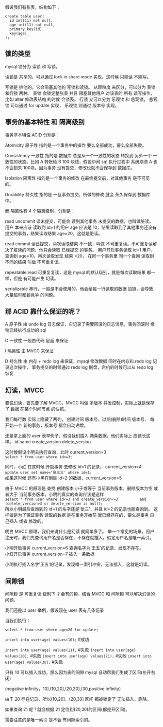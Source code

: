 


假设我们有张表，结构如下：  
```
create table user(
  id int(11) not null,
  age int(11) not null,
  primary key(id),
  key(age)
);

```





## 锁的类型

mysql 锁分为 读锁 和 写锁。  

读锁是 共享的，可以通过 lock in share mode 实现，这时候 只能读 不能写。  

写锁是 排他的，它会阻塞其他的 写锁和读锁。
从颗粒度 来区分，可以分为 表锁和行锁 两种。
表锁 会锁定整张表 并且 阻塞其他用户 对该表的 所有 读写操作，比如 alter 修改表结构 的时候 会锁表。
行锁 又可以分为 乐观锁 和 悲观锁，
悲观锁 可以通过 for update 实现，
乐观锁 则通过 版本号 实现。  








## 事务的基本特性 和 隔离级别

事务基本特性 ACID 分别是：

Atomicity 原子性 指的是一个事务中的操作 要么全部成功，要么全部失败。

Consistency 一致性 指的是 数据库 总是从一个一致性的状态 转换到 另外一个 一致性的状态。比如 A 转账给 B 100 块钱，假设中间 sql 执行过程中 系统崩溃 A 也不会损失 100块，因为事务 没有提交，修改也就不会保存到 数据库。

Isolation 隔离性 指的是一个事务的修改 在最终提交前，对其他事务 是不可见的。

Durability 持久性 指的是 一旦事务提交，所做的修改 就会 永久保存到 数据库中。



而 隔离性有 4 个隔离级别，分别是：

read uncommit 读未提交，可能会 读到其他事务 未提交的数据，也叫做脏读。  
用户 本来应该 读取到 id=1 的用户 age 应该是 10，结果读取到了其他事务还没有提交的事务，结果读取结果 age=20，这就是脏读。  

read commit 读已提交，两次读取结果 不一致，叫做 不可重复读。不可重复读解决了脏读的问题，他只会读取 已经提交 的事务。
用户开启事务读取 id=1 用户，查询到 age=10，再次读取发现 结果 =20，
在同一个事务里 同一个查询 读取到 不同的结果 叫做 不可重复读。  


repeatable read 可重复复读，这是 mysql 的默认级别，就是每次读取结果 都一样，但是 有可能产生 幻读。  

serializable 串行，一般是不会使用的，他会给每一行读取的数据 加锁，会导致 大量超时和锁竞争 的问题。  






## 那 ACID 靠什么保证的呢？  

A 原子性 由 undo log 日志保证，它记录了需要回滚的日志信息，事务回滚时 撤销已经执行成功的 sql

C 一致性 一般由代码 层面 来保证

I 隔离性 由 MVCC 来保证

D 持久性 由 内存 + redo log 来保证，mysql 修改数据 同时在内存和 redo log 记录这次操作，
事务提交的时候通过 redo log 刷盘，宕机的时候可以从 redo log 恢复  






## 幻读，MVCC  

要说幻读，首先要了解 MVCC，MVCC 叫做 多版本 并发控制，实际上就是保存了 数据 在某个时间节点 的快照。

我们每行数 实际上隐藏了两列，     创建时间 版本号，过期(删除)时间 版本号，
每开始一个 新的事务，版本号 都会自动递增。

还是拿上面的 user 表举例子，假设我们插入 两条数据，他们实际上 应该长这样。
id   name    create_version   delete_version

这时候假设小明去执行查询，此时 current_version=3  
`select * from user where id<=3; `  

同时，小红 在这时候 开启事务 去修改 id=1 的记录， current_version=4  
`update user set name=‘张三三’ where id=1;`  
如果这时候 还有小黑在删除 id=2 的数据，current_version=5
  

由于 MVCC 的原理是 查找 创建版本 小于或等于 当前事务版本，删除版本为空 或者大于 当前事务版本，小明的真实的查询应该是这样   
`select * from user where id<=3 and create_version<=3          and          (delete_version>3 or delete_version is null);`  
所以小明最后查询到的 id=1 的名字还是’张三’，并且 id=2 的记录也能查询到。
这样做是为了保证事务 读取的数据 是在事务开始前 就已经存在的，要么是事务 自己插入 或者 修改的。





明白 MVCC 原理，我们来说什么是幻读 就简单多了。
举一个常见的场景，用户注册时，我们先查询用户名是否存在，不存在就插入，假定用户名是唯一索引。   

小明开启事务 current_version=6 查询名字为’王五’的记录，发现不存在。   
小红开启事务 current_version=7 插入一条数据  

小明执行插入名字’王五’的记录，发现唯一索引冲突，无法插入，这就是幻读。    









## 间隙锁

间隙锁 是 可重复读 级别下 才会有的锁，结合 MVCC 和 间隙锁 可以解决幻读的问题。

我们还是以 user 举例，假设现在 user 表有几条记录


当我们执行：

`select * from user where age=20 for update;` 

`insert into user(age) values(10);` #成功 

`insert into user(age) values(11);` #失败 
`insert into user(age) values(20);` #失败 
`insert into user(age) values(21);` #失败 
`insert into user(age) values(30);` #失败

只有 10 可以插入成功，那么因为表的间隙 mysql 自动帮我们生成了区间(左开右闭)

(negative infinity，10],(10,20],(20,30],(30,positive infinity)

由于 20 存在记录，所以(10,20]，(20,30] 区间 都被锁定了 无法插入、删除。

如果查询 21 呢？就会根据 21 定位到(20,30)的区间(都是开区间)。

需要注意的是唯一索引 是不会 有间隙索引的。  